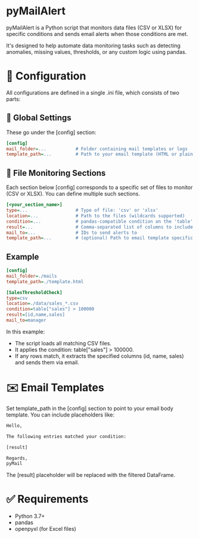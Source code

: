 # pyMailAlert

pyMailAlert is a Python script that monitors data files (CSV or XLSX) for specific conditions and sends email alerts when those conditions are met.

It's designed to help automate data monitoring tasks such as detecting anomalies, missing values, thresholds, or any custom logic using pandas.

# 🔧 Configuration

All configurations are defined in a single .ini file, which consists of two parts:

## 📁 Global Settings

These go under the [config] section:

```ini
[config]
mail_folder=...           # Folder containing mail templates or logs
template_path=...         # Path to your email template (HTML or plain text)
```

## 📂 File Monitoring Sections

Each section below [config] corresponds to a specific set of files to monitor (CSV or XLSX). You can define multiple such sections.

```ini
[<your_section_name>]
type=...                  # Type of file: 'csv' or 'xlsx'
location=...              # Path to the files (wildcards supported)
condition=...             # pandas-compatible condition on the 'table' DataFrame
result=...                # Comma-separated list of columns to include in the result (leave empty for all)
mail_to=...               # IDs to send alerts to
template_path=...         # (optional) Path to email template specific to this section
```

## Example

```ini
[config]
mail_folder=./mails
template_path=./template.html

[SalesThresholdCheck]
type=csv
location=./data/sales_*.csv
condition=table["sales"] > 100000
result=[id,name,sales]
mail_to=manager
```

In this example:

 - The script loads all matching CSV files.
 - It applies the condition: table["sales"] > 100000.
 - If any rows match, it extracts the specified columns (id, name, sales) and sends them via email.

# ✉️ Email Templates

Set template_path in the [config] section to point to your email body template. You can include placeholders like:

```html
Hello,

The following entries matched your condition:

[result]

Regards,  
pyMail
```

The [result] placeholder will be replaced with the filtered DataFrame.

# ✅ Requirements

 - Python 3.7+
 - pandas
 - openpyxl (for Excel files)